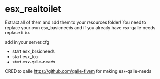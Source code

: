 # esx_realtoilet

Extract all of them and add them to your resources folder!
You need to replace your own esx_basicneeds and if you already have esx-qalle-needs replace it to.

add in your server.cfg

- start esx_basicneeds
- start esx_toa
- start esx-qalle-needs

CRED to qalle https://github.com/qalle-fivem for making esx-qalle-needs
